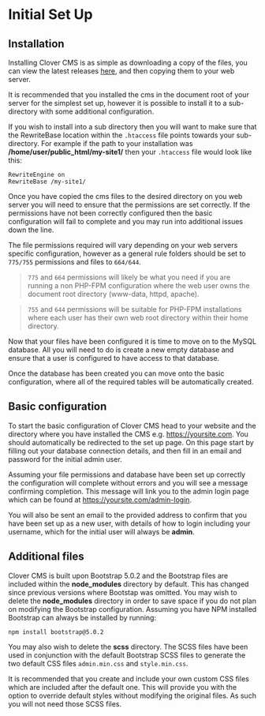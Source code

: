 # Initial Set Up

## Installation

Installing Clover CMS is as simple as downloading a copy of the files, you can view the latest releases [here](https://github.com/Edward144/Clover-CMS/releases), and then copying them to your web server.

It is recommended that you installed the cms in the document root of your server for the simplest set up, however it is possible to install it to a sub-directory with some additional configuration.

If you wish to install into a sub directory then you will want to make sure that the RewriteBase location within the `.htaccess` file points towards your sub-directory. For example if the path to your installation was **/home/user/public_html/my-site1/** then your `.htaccess` file would look like this:

    RewriteEngine on
    RewriteBase /my-site1/

Once you have copied the cms files to the desired directory on you web server you will need to ensure that the permissions are set correctly. If the permissions have not been correctly configured then the basic configuration will fail to complete and you may run into additional issues down the line.

The file permissions required will vary depending on your web servers specific configuration, however as a general rule folders should be set to `775/755` permissions and files to `664/644`.

> `775` and `664` permissions will likely be what you need if you are running a non PHP-FPM configuration where the web user owns the document root directory (www-data, httpd, apache).

> `755` and `644` permissions will be suitable for PHP-FPM installations where each user has their own web root directory within their home directory.

Now that your files have been configured it is time to move on to the MySQL database. All you will need to do is create a new empty database and ensure that a user is configured to have access to that database.

Once the database has been created you can move onto the basic configuration, where all of the required tables will be automatically created.

## Basic configuration

To start the basic configuration of Clover CMS head to your website and the directory where you have installed the CMS e.g. https://yoursite.com. You should automatically be redirected to the set up page. On this page start by filling out your database connection details, and then fill in an email and password for the initial admin user.

Assuming your file permissions and database have been set up correctly the configuration will complete without errors and you will see a message confirming completion. This message will link you to the admin login page which can be found at https://yoursite.com/admin-login.

You will also be sent an email to the provided address to confirm that you have been set up as a new user, with details of how to login including your username, which for the initial user will always be **admin**.

## Additional files

Clover CMS is built upon Bootstrap 5.0.2 and the Bootstrap files are included within the **node_modules** directory by default. This has changed since previous versions where Bootstap was omitted. You may wish to delete the **node_modules** directory in order to save space if you do not plan on modifying the Bootstrap configuration. Assuming you have NPM installed Bootstrap can always be installed by running:

    npm install bootstrap@5.0.2

You may also wish to delete the **scss** directory. The SCSS files have been used in conjunction with the default Bootstrap SCSS files to generate the two default CSS files `admin.min.css` and `style.min.css`.

It is recommended that you create and include your own custom CSS files which are included after the default one. This will provide you with the option to override default styles without modifying the original files. As such you will not need those SCSS files.